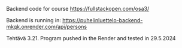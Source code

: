 
Backend code for course https://fullstackopen.com/osa3/

Backend is running in:
https://puhelinluettelo-backend-mkqk.onrender.com/api/persons

Tehtävä 3.21. Program pushed in the Render and tested in 29.5.2024
